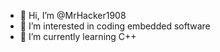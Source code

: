- 👋 Hi, I’m @MrHacker1908
- 👀 I’m interested in coding embedded software
- 🌱 I’m currently learning C++

<!---
MrHacker1908/MrHacker1908 is a ✨ special ✨ repository because its `README.md` (this file) appears on your GitHub profile.
You can click the Preview link to take a look at your changes.
--->
